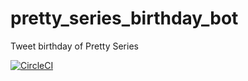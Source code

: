 # pretty_series_birthday_bot
Tweet birthday of Pretty Series

[![CircleCI](https://circleci.com/gh/sue445/pretty_series_birthday_bot.svg?style=svg&circle-token=bf9640122da8708a06434d2296445d74bbdb6cbc)](https://circleci.com/gh/sue445/pretty_series_birthday_bot)
